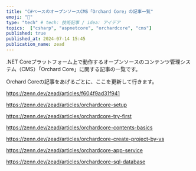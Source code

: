 ```yaml
---
title: "C#ベースのオープンソースCMS「Orchard Core」の記事一覧"
emoji: "🍑"
type: "tech" # tech: 技術記事 / idea: アイデア
topics:  ["csharp", "aspnetcore", "orchardcore", "cms"]
published: true
published_at: 2024-07-14 15:45
publication_name: zead
---
```


.NET Coreプラットフォーム上で動作するオープンソースのコンテンツ管理システム（CMS）「Orchard Core」に関する記事の一覧です。  

Orchard Coreの記事をあげるごとに、ここを更新して行きます。



https://zenn.dev/zead/articles/f604f9ad31f941

https://zenn.dev/zead/articles/orchardcore-setup

https://zenn.dev/zead/articles/orchardcore-try-first

https://zenn.dev/zead/articles/orchardcore-contents-basics

https://zenn.dev/zead/articles/orchardcore-create-project-by-vs

https://zenn.dev/zead/articles/orchardcore-app-service

https://zenn.dev/zead/articles/orchardcore-sql-database


